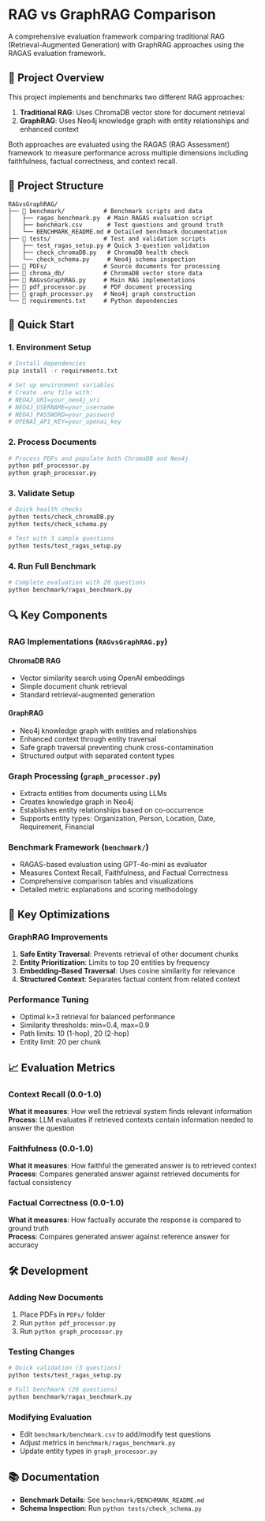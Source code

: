 # RAG vs GraphRAG Comparison

A comprehensive evaluation framework comparing traditional RAG (Retrieval-Augmented Generation) with GraphRAG approaches using the RAGAS evaluation framework.

## 🎯 Project Overview

This project implements and benchmarks two different RAG approaches:

1. **Traditional RAG**: Uses ChromaDB vector store for document retrieval
2. **GraphRAG**: Uses Neo4j knowledge graph with entity relationships and enhanced context

Both approaches are evaluated using the RAGAS (RAG Assessment) framework to measure performance across multiple dimensions including faithfulness, factual correctness, and context recall.

## 📁 Project Structure

```
RAGvsGraphRAG/
├── 📂 benchmark/           # Benchmark scripts and data
│   ├── ragas_benchmark.py  # Main RAGAS evaluation script
│   ├── benchmark.csv       # Test questions and ground truth
│   └── BENCHMARK_README.md # Detailed benchmark documentation
├── 📂 tests/               # Test and validation scripts
│   ├── test_ragas_setup.py # Quick 3-question validation
│   ├── check_chromaDB.py   # ChromaDB health check
│   └── check_schema.py     # Neo4j schema inspection
├── 📂 PDFs/                # Source documents for processing
├── 📂 chroma_db/           # ChromaDB vector store data
├── 📄 RAGvsGraphRAG.py     # Main RAG implementations
├── 📄 pdf_processor.py     # PDF document processing
├── 📄 graph_processor.py   # Neo4j graph construction
└── 📄 requirements.txt     # Python dependencies
```

## 🚀 Quick Start

### 1. Environment Setup
```bash
# Install dependencies
pip install -r requirements.txt

# Set up environment variables
# Create .env file with:
# NEO4J_URI=your_neo4j_uri
# NEO4J_USERNAME=your_username  
# NEO4J_PASSWORD=your_password
# OPENAI_API_KEY=your_openai_key
```

### 2. Process Documents
```bash
# Process PDFs and populate both ChromaDB and Neo4j
python pdf_processor.py
python graph_processor.py
```

### 3. Validate Setup
```bash
# Quick health checks
python tests/check_chromaDB.py
python tests/check_schema.py

# Test with 3 sample questions
python tests/test_ragas_setup.py
```

### 4. Run Full Benchmark
```bash
# Complete evaluation with 20 questions
python benchmark/ragas_benchmark.py
```

## 🔍 Key Components

### RAG Implementations (`RAGvsGraphRAG.py`)

#### ChromaDB RAG
- Vector similarity search using OpenAI embeddings
- Simple document chunk retrieval
- Standard retrieval-augmented generation

#### GraphRAG
- Neo4j knowledge graph with entities and relationships
- Enhanced context through entity traversal
- Safe graph traversal preventing chunk cross-contamination
- Structured output with separated content types

### Graph Processing (`graph_processor.py`)
- Extracts entities from documents using LLMs
- Creates knowledge graph in Neo4j
- Establishes entity relationships based on co-occurrence
- Supports entity types: Organization, Person, Location, Date, Requirement, Financial

### Benchmark Framework (`benchmark/`)
- RAGAS-based evaluation using GPT-4o-mini as evaluator
- Measures Context Recall, Faithfulness, and Factual Correctness
- Comprehensive comparison tables and visualizations
- Detailed metric explanations and scoring methodology

## 🔧 Key Optimizations

### GraphRAG Improvements
1. **Safe Entity Traversal**: Prevents retrieval of other document chunks
2. **Entity Prioritization**: Limits to top 20 entities by frequency
3. **Embedding-Based Traversal**: Uses cosine similarity for relevance
4. **Structured Context**: Separates factual content from related context

### Performance Tuning
- Optimal k=3 retrieval for balanced performance
- Similarity thresholds: min=0.4, max=0.9
- Path limits: 10 (1-hop), 20 (2-hop)
- Entity limit: 20 per chunk

## 📈 Evaluation Metrics

### Context Recall (0.0-1.0)
**What it measures**: How well the retrieval system finds relevant information  
**Process**: LLM evaluates if retrieved contexts contain information needed to answer the question

### Faithfulness (0.0-1.0)  
**What it measures**: How faithful the generated answer is to retrieved context  
**Process**: Compares generated answer against retrieved documents for factual consistency

### Factual Correctness (0.0-1.0)
**What it measures**: How factually accurate the response is compared to ground truth  
**Process**: Compares generated answer against reference answer for accuracy

## 🛠️ Development

### Adding New Documents
1. Place PDFs in `PDFs/` folder
2. Run `python pdf_processor.py`
3. Run `python graph_processor.py`

### Testing Changes
```bash
# Quick validation (3 questions)
python tests/test_ragas_setup.py

# Full benchmark (20 questions)  
python benchmark/ragas_benchmark.py
```

### Modifying Evaluation
- Edit `benchmark/benchmark.csv` to add/modify test questions
- Adjust metrics in `benchmark/ragas_benchmark.py`
- Update entity types in `graph_processor.py`

## 📚 Documentation

- **Benchmark Details**: See `benchmark/BENCHMARK_README.md`
- **Schema Inspection**: Run `python tests/check_schema.py`